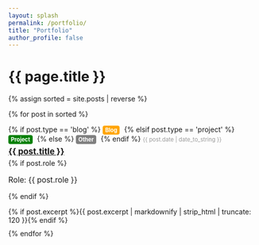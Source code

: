 ```yaml
---
layout: splash
permalink: /portfolio/
title: "Portfolio"
author_profile: false
---
```


<style>
  .post-date {
    font-size: 0.8em;
    color: #999;
  }

  .post-title {
    font-size: 1.2em;
    margin: 5px 0;
  }

  .post-description {
    margin-bottom: 10px;
  }
  .post-role{
    font-size: 1.1em;
  }

  .post-type {
    display: inline-block;
    font-size: 0.8em;
    font-weight: bold;
    padding: 2px 5px;
    border-radius: 4px;
    margin-right: 5px;
  }

  .blog-type {
    background-color: #ffa500;
    color: #fff;
  }

  .project-type {
    background-color: #008000;
    color: #fff;
  }

  .other-type {
    background-color: #808080;
    color: #fff;
  }
</style>

<h1>{{ page.title }}</h1>

{% assign sorted = site.posts | reverse %}

{% for post in sorted %}
  <div class="post">
    {% if post.type == 'blog' %}
      <span class="post-type blog-type">Blog</span>
    {% elsif post.type == 'project' %}
      <span class="post-type project-type">Project</span>
    {% else %}
      <span class="post-type other-type">Other</span>
    {% endif %}
    <span class="post-date">{{ post.date | date_to_string }}</span>
    <h2 class="post-title"><a href="{{ post.url }}">{{ post.title }}</a></h2>
    {% if post.role %}
        <p class="post-role">Role: {{ post.role }}</p>
    {% endif %}
    <p class="post-description">{% if post.excerpt %}{{ post.excerpt | markdownify | strip_html | truncate: 120 }}{% endif %}</p>
  </div>
{% endfor %}